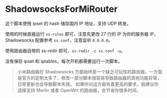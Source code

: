 # ShadowsocksForMiRouter

这个脚本使用 ipset 的 hash 储存国内 IP 地址，支持 UDP 转发。

使用的时候直接运行 `ss-rules` 即可，注意先更改 27 行的 IP 为你的服务器 IP，Shadowsocks 配置参考 `ss.conf`，注意监听 `0.0.0.0`。

使用路由器自带的 ss-redir 即可，`ss-redir -c ss.conf -u`。

没有保存 ipset 和 iptables，每次开机都需要运行一次脚本。

> 小米路由器在 Shadowsocks 方面始终是一个缺乏可玩性的路由器，一方面是官方的定制太多了，修改一部分脚本很容易导致路由器的其他功能异常，日常更新也会导致脚本失效。
> 如果你对这方面有着更高的要求，我建议你选择支持 Merlin 或者 OpenWrt 的路由器，会节省你很多时间。
